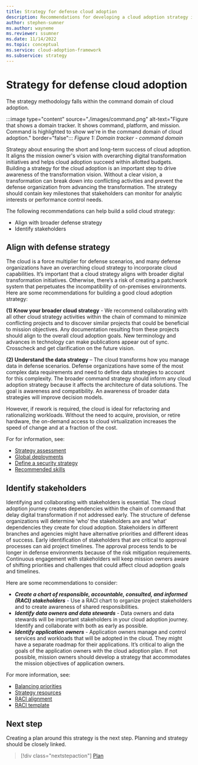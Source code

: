 ```yaml
---
title: Strategy for defense cloud adoption
description: Recommendations for developing a cloud adoption strategy in a defense organization
author: stephen-sumner
ms.author: wayneme
ms.reviewer: ssumner
ms.date: 11/14/2022
ms.topic: conceptual
ms.service: cloud-adoption-framework
ms.subservice: strategy
---
```

# Strategy for defense cloud adoption

The strategy methodology falls within the command domain of cloud adoption.

:::image type="content" source="./images/command.png" alt-text="Figure that shows a domain tracker. It shows command, platform, and mission. Command is highlighted to show we're in the command domain of cloud adoption." border="false":::
*Figure 1: Domain tracker - command domain*

Strategy about ensuring the short and long-term success of cloud adoption. It aligns the mission owner's vision with overarching digital transformation initiatives and helps cloud adoption succeed within allotted budgets. Building a strategy for the cloud adoption is an important step to drive awareness of the transformation vision. Without a clear vision, a transformation can break down into conflicting activities and prevent the defense organization from advancing the transformation. The strategy should contain key milestones that stakeholders can monitor for analytic interests or performance control needs.

The following recommendations can help build a solid cloud strategy:

- Align with broader defense strategy
- Identify stakeholders

## Align with defense strategy

The cloud is a force multiplier for defense scenarios, and many defense organizations have an overarching cloud strategy to incorporate cloud capabilities. It’s important that a cloud strategy aligns with broader digital transformation initiatives. Otherwise, there’s a risk of creating a patchwork system that perpetuates the incompatibility of on-premises environments. Here are some recommendations for building a good cloud adoption strategy:

**(1) Know your broader cloud strategy** - We recommend collaborating with all other cloud strategy activities within the chain of command to minimize conflicting projects and to discover similar projects that could be beneficial to mission objectives. Any documentation resulting from these projects should align to the overall cloud adoption goals. New terminology and advances in technology can make publications appear out of sync. Crosscheck and get clarification on the future vision.

**(2) Understand the data strategy** – The cloud transforms how you manage data in defense scenarios. Defense organizations have some of the most complex data requirements and need to define data strategies to account for this complexity. The broader command strategy should inform any cloud adoption strategy because it affects the architecture of data solutions. The goal is awareness and compatibility. An awareness of broader data strategies will improve decision models.

However, if rework is required, the cloud is ideal for refactoring and rationalizing workloads. Without the need to acquire, provision, or retire hardware, the on-demand access to cloud virtualization increases the speed of change and at a fraction of the cost.

For for information, see:

- [Strategy assessment](/azure/cloud-adoption-framework/strategy/cloud-adoption-strategy-evaluator)
- [Global deployments](/azure/cloud-adoption-framework/strategy/global-markets)
- [Define a security strategy](/azure/cloud-adoption-framework/strategy/define-security-strategy)
- [Recommended skills](/azure/cloud-adoption-framework/strategy/suggested-skills)

## Identify stakeholders

Identifying and collaborating with stakeholders is essential. The cloud adoption journey creates dependencies within the chain of command that delay digital transformation if not addressed early. The structure of defense organizations will determine ‘who’ the stakeholders are and ‘what’ dependencies they create for cloud adoption. Stakeholders in different branches and agencies might have alternative priorities and different ideas of success. Early identification of stakeholders that are critical to approval processes can aid project timelines. The approval process tends to be longer in defense environments because of the risk mitigation requirements. Continuous engagement with stakeholders will keep mission owners aware of shifting priorities and challenges that could affect cloud adoption goals and timelines.

Here are some recommendations to consider:

- ***Create a chart of responsible, accountable, consulted, and informed (RACI) stakeholders*** - Use a RACI chart to organize project stakeholders and to create awareness of shared responsibilities.
- ***Identify data owners and data stewards*** - Data owners and data stewards will be important stakeholders in your cloud adoption journey. Identify and collaborate with both as early as possible.
- ***Identify application owners*** - Application owners manage and control services and workloads that will be adopted in the cloud. They might have a separate roadmap for their applications. It’s critical to align the goals of the application owners with the cloud adoption plan. If not possible, mission owners should develop a strategy that accommodates the mission objectives of application owners.

For more information, see:

- [Balancing priorities](/azure/cloud-adoption-framework/strategy/balance-competing-priorities)
- [Strategy resources](/azure/cloud-adoption-framework/resources/tools-templates#strategy)
- [RACI alignment](/azure/cloud-adoption-framework/organize/raci-alignment)
- [RACI template](https://raw.githubusercontent.com/microsoft/CloudAdoptionFramework/master/organize/raci-template.xlsx)

## Next step

Creating a plan around this strategy is the next step. Planning and strategy should be closely linked.

> [!div class="nextstepaction"]
> [Plan](plan.md)
